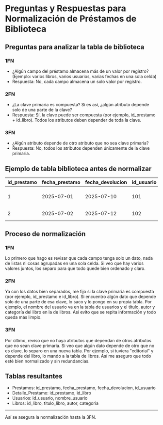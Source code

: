 # Preguntas y Respuestas para Normalización de Préstamos de Biblioteca

## Preguntas para analizar la tabla de biblioteca

### 1FN
- ¿Algún campo del préstamo almacena más de un valor por registro? (Ejemplo: varios libros, varios usuarios, varias fechas en una sola celda)
- Respuesta: No, cada campo almacena un solo valor por registro.

### 2FN
- ¿La clave primaria es compuesta? Si es así, ¿algún atributo depende solo de una parte de la clave?
- Respuesta: Sí, la clave puede ser compuesta (por ejemplo, id_prestamo + id_libro). Todos los atributos deben depender de toda la clave.

### 3FN
- ¿Algún atributo depende de otro atributo que no sea clave primaria?
- Respuesta: No, todos los atributos dependen únicamente de la clave primaria.

## Ejemplo de tabla biblioteca antes de normalizar
| id_prestamo | fecha_prestamo | fecha_devolucion | id_usuario | nombre_usuario | id_libro | titulo_libro | autor | categoria |
|-------------|---------------|------------------|------------|---------------|---------|-------------|-------|----------|
| 1           |2025-07-01     |2025-07-10        | 101        | Juan Pérez    | 201     | Cien Años de Soledad | García Márquez | Novela |
| 2           |2025-07-02     |2025-07-12        | 102        | Ana López     | 202     | El Principito         | Saint-Exupéry  | Infantil|


## Proceso de normalización

### 1FN
Lo primero que hago es revisar que cada campo tenga solo un dato, nada de listas ni cosas agrupadas en una sola celda. Si veo que hay varios valores juntos, los separo para que todo quede bien ordenado y claro.

### 2FN
Ya con los datos bien separados, me fijo si la clave primaria es compuesta (por ejemplo, id_prestamo e id_libro). Si encuentro algún dato que depende solo de una parte de esa clave, lo saco y lo pongo en su propia tabla. Por ejemplo, el nombre del usuario va en la tabla de usuarios y el título, autor y categoría del libro en la de libros. Así evito que se repita información y todo queda más limpio.

### 3FN
Por último, reviso que no haya atributos que dependan de otros atributos que no sean clave primaria. Si veo que algún dato depende de otro que no es clave, lo separo en una nueva tabla. Por ejemplo, si tuviera "editorial" y depende del libro, lo mando a la tabla de libros. Así me aseguro que todo esté bien normalizado y sin redundancias.

## Tablas resultantes
- Prestamos: id_prestamo, fecha_prestamo, fecha_devolucion, id_usuario
- Detalle_Prestamo: id_prestamo, id_libro
- Usuarios: id_usuario, nombre_usuario
- Libros: id_libro, titulo_libro, autor, categoria

---

Así se asegura la normalización hasta la 3FN.
